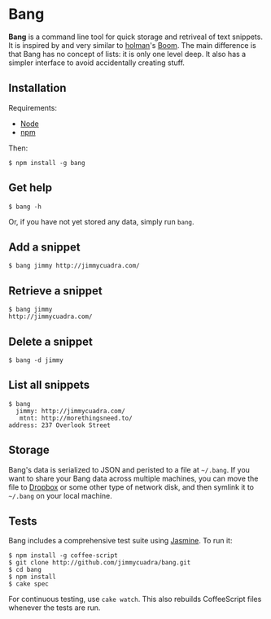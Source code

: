 # Bang

**Bang** is a command line tool for quick storage and retriveal of text snippets. It is inspired by and very similar to [holman](https://github.com/holman)'s [Boom](https://github.com/holman/boom). The main difference is that Bang has no concept of lists: it is only one level deep. It also has a simpler interface to avoid accidentally creating stuff.

## Installation

Requirements:

* [Node](http://nodejs.org)
* [npm](http://npmjs.org/)

Then:

    $ npm install -g bang

## Get help

    $ bang -h

Or, if you have not yet stored any data, simply run `bang`.

## Add a snippet

    $ bang jimmy http://jimmycuadra.com/

## Retrieve a snippet

    $ bang jimmy
    http://jimmycuadra.com/

## Delete a snippet

    $ bang -d jimmy

## List all snippets

    $ bang
      jimmy: http://jimmycuadra.com/
       mtnt: http://morethingsneed.to/
    address: 237 Overlook Street

## Storage

Bang's data is serialized to JSON and peristed to a file at `~/.bang`. If you want to share your Bang data across multiple machines, you can move the file to [Dropbox](https://www.dropbox.com/) or some other type of network disk, and then symlink it to `~/.bang` on your local machine.

## Tests

Bang includes a comprehensive test suite using [Jasmine](http://pivotal.github.com/jasmine/). To run it:

    $ npm install -g coffee-script
    $ git clone http://github.com/jimmycuadra/bang.git
    $ cd bang
    $ npm install
    $ cake spec

For continuous testing, use `cake watch`. This also rebuilds CoffeeScript files whenever the tests are run.

